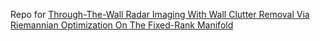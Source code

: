 Repo for [Through-The-Wall Radar Imaging With Wall Clutter Removal Via Riemannian Optimization On The Fixed-Rank Manifold
](https://ieeexplore.ieee.org/abstract/document/10445908)
